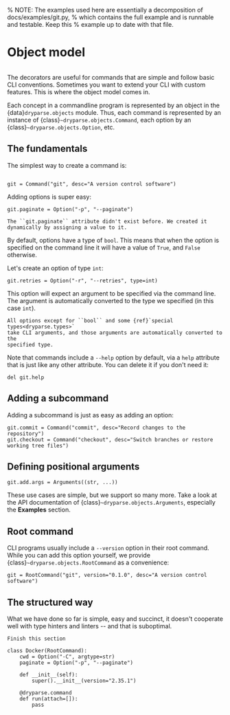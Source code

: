 %  NOTE: The examples used here are essentially a decomposition of docs/examples/git.py,
%  which contains the full example and is runnable and testable. Keep this
%  example up to date with that file.

# Object model

```{toctree}
```

The decorators are useful for commands that are simple and follow basic CLI
conventions. Sometimes you want to extend your CLI with custom features. This is
where the object model comes in.

Each concept in a commandline program is represented by an object in the
{data}`dryparse.objects` module. Thus, each command is represented by an
instance of {class}`~dryparse.objects.Command`, each option by an
{class}`~dryparse.objects.Option`, etc.

## The fundamentals

The simplest way to create a command is:

```{autolink-preface} from dryparse.objects import *; from dryparse.help import *
```

```
git = Command("git", desc="A version control software")
```

Adding options is super easy:

```
git.paginate = Option("-p", "--paginate")
```

```{note}
The ``git.paginate`` attribute didn't exist before. We created it dynamically by assigning a value to it.
```

By default, options have a type of ``bool``. This means that when the option is
specified on the command line it will have a value of ``True``, and ``False``
otherwise.

Let's create an option of type ``int``:

```
git.retries = Option("-r", "--retries", type=int)
```

This option will expect an argument to be specified via the command line. The
argument is automatically converted to the type we specified (in this case
``int``).

```{note}
All options except for ``bool`` and some {ref}`special types<dryparse.types>`
take CLI arguments, and those arguments are automatically converted to the
specified type.
```

Note that commands include a `--help` option by default, via a ``help``
attribute that is just like any other attribute. You can delete it if you don't need it:

```
del git.help
```

## Adding a subcommand

Adding a subcommand is just as easy as adding an option:

```
git.commit = Command("commit", desc="Record changes to the repository")
git.checkout = Command("checkout", desc="Switch branches or restore working tree files")
```

## Defining positional arguments

```
git.add.args = Arguments((str, ...))
```

These use cases are simple, but we support so many more. Take a look at the API
documentation of {class}`~dryparse.objects.Arguments`, especially the
**Examples** section.

## Root command

CLI programs usually include a `--version` option in their root command. While
you can add this option yourself, we provide {class}`~dryparse.objects.RootCommand` as a convenience:

```
git = RootCommand("git", version="0.1.0", desc="A version control software")
```

## The structured way

What we have done so far is simple, easy and succinct, it doesn't cooperate
well with type hinters and linters -- and that is suboptimal.

```{todo}
Finish this section
```

```
class Docker(RootCommand):
    cwd = Option("-C", argtype=str)
    paginate = Option("-p", "--paginate")

    def __init__(self):
        super().__init__(version="2.35.1")
    
    @dryparse.command
    def run(attach=[]):
        pass
        
    
```

